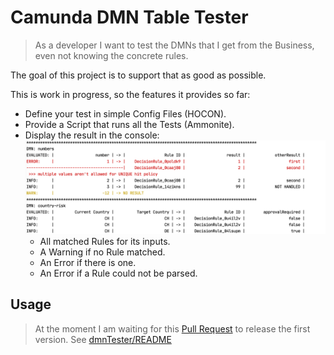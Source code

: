 # Camunda DMN Table Tester
> As a developer I want to test the DMNs that I get from the Business, even not knowing the concrete rules.

The goal of this project is to support that as good as possible.

This is work in progress, so the features it provides so far:
* Define your test in simple Config Files (HOCON).
* Provide a Script that runs all the Tests (Ammonite).
* Display the result in the console:
  ![Console Output](docs/Screenshot_console.png)
  * All matched Rules for its inputs.
  * A Warning if no Rule matched.
  * An Error if there is one.
  * An Error if a Rule could not be parsed.
  
## Usage
> At the moment I am waiting for this [Pull Request](https://github.com/camunda/dmn-scala/pull/16)
> to release the first version.
See [dmnTester/README](dmnTester/README.md)
